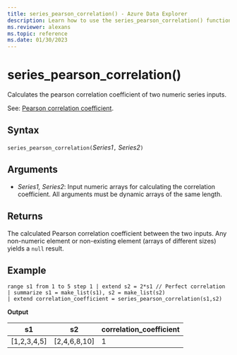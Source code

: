 ```yaml
---
title: series_pearson_correlation() - Azure Data Explorer
description: Learn how to use the series_pearson_correlation() function to calculate the pearson correlation coefficient of two numeric series inputs.
ms.reviewer: alexans
ms.topic: reference
ms.date: 01/30/2023
---
```

# series_pearson_correlation()

Calculates the pearson correlation coefficient of two numeric series inputs.

See: [Pearson correlation coefficient](https://en.wikipedia.org/wiki/Pearson_correlation_coefficient).

## Syntax

`series_pearson_correlation(`*Series1*`,` *Series2*`)`

## Arguments

* *Series1, Series2*: Input numeric arrays for calculating the correlation coefficient. All arguments must be dynamic arrays of the same length.

## Returns

The calculated Pearson correlation coefficient between the two inputs. Any non-numeric element or non-existing element (arrays of different sizes) yields a `null` result.

## Example

<!-- csl: https://help.kusto.windows.net/Samples -->
```kusto
range s1 from 1 to 5 step 1 | extend s2 = 2*s1 // Perfect correlation
| summarize s1 = make_list(s1), s2 = make_list(s2)
| extend correlation_coefficient = series_pearson_correlation(s1,s2)
```

**Output**

|s1|s2|correlation_coefficient|
|---|---|---|
|[1,2,3,4,5]|[2,4,6,8,10]|1|

